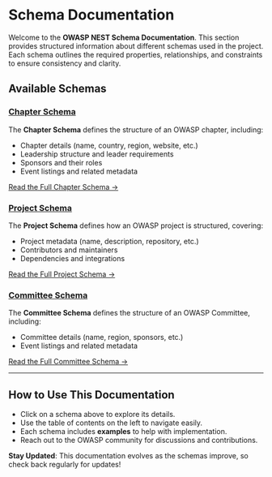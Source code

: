 # **Schema Documentation**

Welcome to the **OWASP NEST Schema Documentation**. This section provides structured information about different schemas used in the project. Each schema outlines the required properties, relationships, and constraints to ensure consistency and clarity.

## **Available Schemas**

###  [Chapter Schema](schema/chapter.md)
The **Chapter Schema** defines the structure of an OWASP chapter, including:
<br>

-  Chapter details (name, country, region, website, etc.)
-  Leadership structure and leader requirements
-  Sponsors and their roles
-  Event listings and related metadata

 [Read the Full Chapter Schema →](schema/chapter.md)

###  [Project Schema](schema/project.md)
The **Project Schema** defines how an OWASP project is structured, covering:
<br>

-  Project metadata (name, description, repository, etc.)
-  Contributors and maintainers
-  Dependencies and integrations

 [Read the Full Project Schema →](schema/project.md)

###  [Committee Schema](schema/committee.md)
The **Committee Schema** defines the structure of an OWASP Committee, including:
<br>

-  Committee details (name, region, sponsors, etc.)
-  Event listings and related metadata

  [Read the Full Committee Schema →](schema/committee.md)

---

##  **How to Use This Documentation**
- Click on a schema above to explore its details.
- Use the table of contents on the left to navigate easily.
- Each schema includes **examples** to help with implementation.
- Reach out to the OWASP community for discussions and contributions.

 **Stay Updated**: This documentation evolves as the schemas improve, so check back regularly for updates!